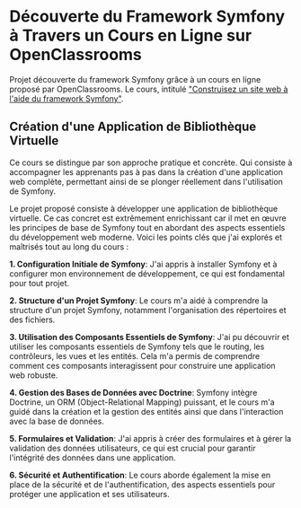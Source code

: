 # Découverte du Framework Symfony à Travers un Cours en Ligne sur OpenClassrooms

Projet découverte du framework Symfony grâce à un cours en ligne proposé par OpenClassrooms. 
Le cours, intitulé ["Construisez un site web à l'aide du framework Symfony"](https://openclassrooms.com/fr/courses/8264046-construisez-un-site-web-a-laide-du-framework-symfony-7).

## Création d'une Application de Bibliothèque Virtuelle

Ce cours se distingue par son approche pratique et concrète. Qui consiste à accompagner  les 
apprenants pas à pas dans la création d'une application web complète, permettant ainsi de 
se plonger réellement dans l'utilisation de Symfony.

Le projet proposé consiste à développer une application de bibliothèque virtuelle. 
Ce cas concret est extrêmement enrichissant car il met en œuvre les principes de base de
Symfony tout en abordant des aspects essentiels du développement web moderne. Voici 
les points clés que j'ai explorés et maîtrisés tout au long du cours :

 **1. Configuration Initiale de Symfony**: J'ai appris à installer Symfony et à configurer 
 mon environnement de développement, ce qui est fondamental pour tout projet.

 **2. Structure d'un Projet Symfony**: Le cours m'a aidé à comprendre la structure 
 d'un projet Symfony, notamment l'organisation des répertoires et des fichiers.

 **3. Utilisation des Composants Essentiels de Symfony**: J'ai pu découvrir et utiliser 
 les composants essentiels de Symfony tels que le routing, les contrôleurs, les vues et 
 les entités. Cela m'a permis de comprendre comment ces composants interagissent 
 pour construire une application web robuste.

 **4. Gestion des Bases de Données avec Doctrine**: Symfony intègre Doctrine, 
 un ORM (Object-Relational Mapping) puissant, et le cours m'a guidé dans la création
 et la gestion des entités ainsi que dans l'interaction avec la base de données.
 
 **5. Formulaires et Validation**: J'ai appris à créer des formulaires et à gérer la 
 validation des données utilisateurs, ce qui est crucial pour garantir l'intégrité des 
 données dans une application.
 
 **6. Sécurité et Authentification**: Le cours aborde également la mise en place de la 
 sécurité et de l'authentification, des aspects essentiels pour protéger une application et ses utilisateurs.


 
